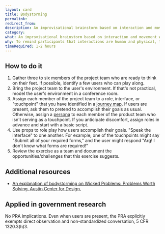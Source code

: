 ```yaml
---
layout: card
title: Bodystorming
permalink: 
redirect_from:
description: An improvisational brainstorm based on interaction and movement with the body.
category: 
what: An improvisational brainstorm based on interaction and movement with the body.
why: To remind participants that interactions are human and physical, to teach stakeholders empathy for users, and to get away from our computers.
timeRequired: 1-2 hours
---
```


## How to do it

1. Gather three to six members of the project team who are ready to think on their feet. If possible, identify a few users who can play along.
1. Bring the project team to the user's environment. If that's not practical, model the user's environment in a conference room.
1. Assign each member of the project team to a role, interface, or "touchpoint" that you have identified in a [journey map](/decide/journey-mapping/). If users are present, ask them to pretend to accomplish their goals as usual. Otherwise, assign a [persona](/decide/personas/) to each member of the product team who isn't serving as a touchpoint. If you anticipate discomfort, assign roles in advance and start with a basic script.
1. Use props to role play how users accomplish their goals. "Speak the interface" to one another. For example, one of the touchpoints might say "Submit all of your required forms," and the user might respond "Arg! I don't know what forms are required!"
1. Review the exercise as a team and document the opportunities/challenges that this exercise suggests.

<section class="method--section method--section--additional-resources" markdown="1">

## Additional resources

- [An explanation of bodystorming on Wicked Problems: Problems Worth Solving. Austin Center for Design.](https://www.wickedproblems.com/6_bodystorming.php)
</section>

<section class="method--section method--section--government-considerations" markdown="1" >

## Applied in government research

No PRA implications. Even when users are present, the PRA explicitly exempts direct observation and non-standardized conversation, 5 CFR 1320.3(h)3.

</section>

